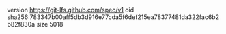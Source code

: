 version https://git-lfs.github.com/spec/v1
oid sha256:783347b00aff5db3d916e77cda5f6def215ea78377481da322fac6b2b82f830a
size 5018
